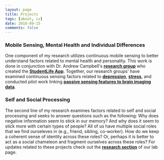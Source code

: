 ```yaml
---
layout: page
title: Projects
tags: [about, cv]
date: 2018-09-15
comments: false
---
```


### Mobile Sensing, Mental Health and Individual Differences
One component of my research utilizes continuous mobile sensing to better understand factors related to mental health and personality.  This work is done in conjunction with Dr. Andrew Campbell's <a href="http://dartnets.cs.dartmouth.edu/"><b>research group</b></a> who created the <a href="http://studentlife.cs.dartmouth.edu/"><b>StudentLife App</b></a>.  Together, our research groups' have examined continuous sensing factors related to <a href="http://studentlife.cs.dartmouth.edu/a43-Wang.pdf"><b>depression</b></a>, <a href="http://preprints.jmir.org/preprint/12084"><b>stress</b></a>, and conducted pilot work linking <a href="https://www.biorxiv.org/content/biorxiv/early/2018/03/05/276568.full.pdf"><b>passive sensing features to brain imaging data</b></a>.


### Self and Social Processing
The second line of my research examines factors related to self and social processing and seeks to answer questions such as the following: Why does negative information seem to stick in our memory? And why does it seem to stick more with certain types of people? All of us have multiple social roles that we find ourseleves in (e.g., friend, sibling, co-worker).  How do we keep a coherent sense of identity across these roles?  Or, perhaps it is better to act as a social chameleon and fragment ourselves across these roles?  For updates related to these projects check out the <a href="http://www.dartmouth-socialneurolab.com/old-home/"><b>research section</b></a> of our lab page.